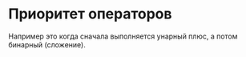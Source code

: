 # Приоритет операторов
Например это когда сначала выполняется унарный плюс, а потом бинарный (сложение).
